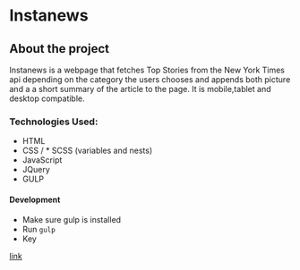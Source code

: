 # Instanews

## About the project

Instanews is a webpage that fetches Top Stories from the New York Times api depending on the category the users chooses and appends both picture and a a short summary of the article to the page.
It is mobile,tablet and desktop compatible.

### Technologies Used:

- HTML
- CSS / \* SCSS (variables and nests)
- JavaScript
- JQuery
- GULP

#### Development

- Make sure gulp is installed
- Run `gulp`
- Key

[link](https://google.com)
